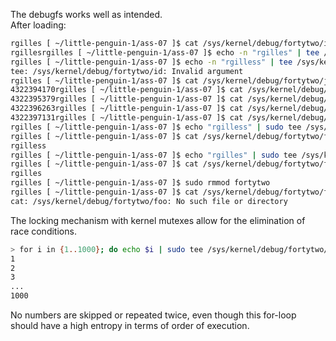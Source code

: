 The debugfs works well as intended.  
After loading:
```sh
rgilles [ ~/little-penguin-1/ass-07 ]$ cat /sys/kernel/debug/fortytwo/id 
rgillesrgilles [ ~/little-penguin-1/ass-07 ]$ echo -n "rgilles" | tee /sys/kernel/debug/fortytwo/id > /dev/null
rgilles [ ~/little-penguin-1/ass-07 ]$ echo -n "rgilless" | tee /sys/kernel/debug/fortytwo/id > /dev/null
tee: /sys/kernel/debug/fortytwo/id: Invalid argument
rgilles [ ~/little-penguin-1/ass-07 ]$ cat /sys/kernel/debug/fortytwo/jiffies 
4322394170rgilles [ ~/little-penguin-1/ass-07 ]$ cat /sys/kernel/debug/fortytwo/jiffies 
4322395379rgilles [ ~/little-penguin-1/ass-07 ]$ cat /sys/kernel/debug/fortytwo/jiffies 
4322396263rgilles [ ~/little-penguin-1/ass-07 ]$ cat /sys/kernel/debug/fortytwo/jiffies 
4322397131rgilles [ ~/little-penguin-1/ass-07 ]$ cat /sys/kernel/debug/fortytwo/foo
rgilles [ ~/little-penguin-1/ass-07 ]$ echo "rgilless" | sudo tee /sys/kernel/debug/fortytwo/foo > /dev/null
rgilles [ ~/little-penguin-1/ass-07 ]$ cat /sys/kernel/debug/fortytwo/foo
rgilless
rgilles [ ~/little-penguin-1/ass-07 ]$ echo "rgilles" | sudo tee /sys/kernel/debug/fortytwo/foo > /dev/null
rgilles [ ~/little-penguin-1/ass-07 ]$ cat /sys/kernel/debug/fortytwo/foo
rgilles
rgilles [ ~/little-penguin-1/ass-07 ]$ sudo rmmod fortytwo
rgilles [ ~/little-penguin-1/ass-07 ]$ cat /sys/kernel/debug/fortytwo/foo
cat: /sys/kernel/debug/fortytwo/foo: No such file or directory
```

The locking mechanism with kernel mutexes allow for the elimination of race conditions.  
```sh
> for i in {1..1000}; do echo $i | sudo tee /sys/kernel/debug/fortytwo/foo >/dev/null; cat /sys/kernel/debug/fortytwo/foo; done
1
2
3
...
1000
```
No numbers are skipped or repeated twice, even though this for-loop should have a high entropy in terms of order of execution.
